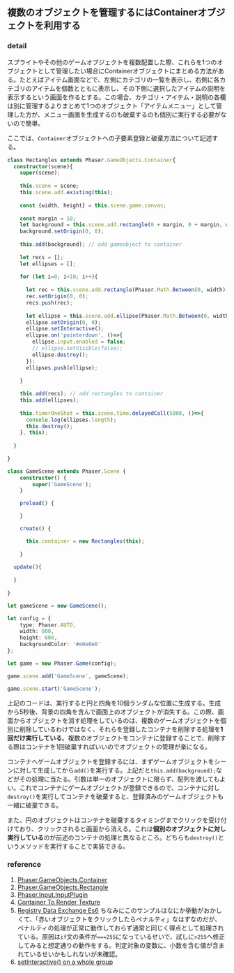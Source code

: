 ## 複数のオブジェクトを管理するにはContainerオブジェクトを利用する

### detail

スプライトやその他のゲームオブジェクトを複数配置した際、これらを1つのオブジェクトとして管理したい場合にContainerオブジェクトにまとめる方法がある。たとえばアイテム画面などで、左側にカテゴリの一覧を表示し、右側に各カテゴリのアイテムを個数とともに表示し、その下側に選択したアイテムの説明を表示するという画面を作るとする。この場合、カテゴリ・アイテム・説明の各欄は別に管理するよりまとめて1つのオブジェクト「アイテムメニュー」として管理した方が、メニュー画面を生成するのも破棄するのも個別に実行する必要がないので簡単。

ここでは、`Container`オブジェクトへの子要素登録と破棄方法について記述する。

```typescript
class Rectangles extends Phaser.GameObjects.Container{
  constructor(scene){
    super(scene);
    
    this.scene = scene;
    this.scene.add.existing(this);
    
    const {width, height} = this.scene.game.canvas;
    
    const margin = 10;
    let background = this.scene.add.rectangle(0 + margin, 0 + margin, width - margin, height - margin, 0x111111);
    background.setOrigin(0, 0);
    
    this.add(background); // add gameobject to container
    
    let recs = [];
    let ellipses = [];
    
    for (let i=0; i<10; i++){
      
      let rec = this.scene.add.rectangle(Phaser.Math.Between(0, width), Phaser.Math.Between(0, height), 100, 100, 0x542342);
      rec.setOrigin(0, 0);
      recs.push(rec);
      
      let ellipse = this.scene.add.ellipse(Phaser.Math.Between(0, width), Phaser.Math.Between(0, height), 100, 100, 0x12a797);
      ellipse.setOrigin(0, 0);
      ellipse.setInteractive();
      ellipse.on('pointerdown', ()=>{
        ellipse.input.enabled = false;
        // ellipse.setVisible(false);
        ellipse.destroy();
      });
      ellipses.push(ellipse);
      
    }
     
    this.add(recs); // add rectangles to container
    this.add(ellipses);
    
    this.timerOneShot = this.scene.time.delayedCall(5000, ()=>{
      console.log(ellipses.length);
      this.destroy();
    }, this);
    
  }
    
}

class GameScene extends Phaser.Scene {
    constructor() {
        super('GameScene');
    }

    preload() {

    }

    create() {

      this.container = new Rectangles(this);
      
    }
  
  update(){
    
  }
  
}

let gameScene = new GameScene();

let config = {
    type: Phaser.AUTO,
    width: 800,
    height: 600,
    backgroundColor: '#e0e0e0'
};

let game = new Phaser.Game(config);

game.scene.add('GameScene', gameScene);

game.scene.start('GameScene');

```

上記のコードは、実行すると円と四角を10個ランダムな位置に生成する。生成から5秒後、背景の四角を含んで画面上のオブジェクトが消失する。この際、画面からオブジェクトを消す処理をしているのは、複数のゲームオブジェクトを個別に削除しているわけではなく、それらを登録したコンテナを削除する処理を**1回だけ実行している**。複数のオブジェクトをコンテナに登録することで、削除する際はコンテナを1回破棄すればいいのでオブジェクトの管理が楽になる。

コンテナへゲームオブジェクトを登録するには、まずゲームオブジェクトをシーンに対して生成してから`add()`を実行する。上記だと`this.add(background);`などがその処理に当たる。引数は単一のオブジェクトに限らず、配列を渡してもよい。これでコンテナにゲームオブジェクトが登録できるので、コンテナに対し`destroy()`を実行してコンテナを破棄すると、登録済みのゲームオブジェクトも一緒に破棄できる。

また、円のオブジェクトはコンテナを破棄するタイミングまでクリックを受け付けており、クリックされると画面から消える。これは**個別のオブジェクトに対し実行している**のが前述のコンテナの処理と異なるところ。どちらも`destroy()`というメソッドを実行することで実装できる。

### reference

1. [Phaser.GameObjects.Container](https://photonstorm.github.io/phaser3-docs/Phaser.GameObjects.Container.html)
2. [Phaser.GameObjects.Rectangle](https://photonstorm.github.io/phaser3-docs/Phaser.GameObjects.Rectangle.html)
3. [Phaser.Input.InputPlugin](https://photonstorm.github.io/phaser3-docs/Phaser.Input.InputPlugin.html)
4. [Container To Render Texture](https://www.phaser.io/examples/v3/view/game-objects/render-texture/container-to-render-texture)
5. [Registry Data Exchange Es6](https://phaser.io/examples/v3/view/scenes/registry-data-exchange-es6)
   ちなみにこのサンプルはなにか挙動がおかしくて、「赤いオブジェクトをクリックしたらペナルティ」なはずなのだが、ペナルティの処理が正常に動作しておらず通常と同じく得点として処理されている。原因は`if`文の条件が`===255`になっているせいで、試しに`>255`へ修正してみると想定通りの動作をする。判定対象の変数に、小数を含む値が含まれているせいかもしれないが未確認。
6. [setInteractive() on a whole group](https://www.html5gamedevs.com/topic/36248-setinteractive-on-a-whole-group/)
